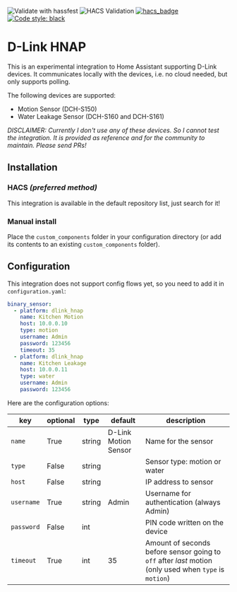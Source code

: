 ![Validate with hassfest](https://github.com/postlund/dlink_hnap/workflows/Validate%20with%20hassfest/badge.svg)
![HACS Validation](https://github.com/postlund/dlink_hnap/workflows/HACS%20Validation/badge.svg)
[![hacs_badge](https://img.shields.io/badge/HACS-Default-orange.svg)](https://github.com/hacs/integration)
[![Code style: black](https://img.shields.io/badge/code%20style-black-000000.svg)](https://github.com/ambv/black)

# D-Link HNAP

This is an experimental integration to Home Assistant supporting D-Link devices. It communicates
locally with the devices, i.e. no cloud needed, but only supports polling.

The following devices are supported:

* Motion Sensor (DCH-S150)
* Water Leakage Sensor (DCH-S160 and DCH-S161)

*DISCLAIMER: Currently I don't use any of these devices. So I cannot test the integration. It is
provided as reference and for the community to maintain. Please send PRs!*

## Installation

### HACS _(preferred method)_

This integration is available in the default repository list, just search for it!

### Manual install

Place the `custom_components` folder in your configuration directory
(or add its contents to an existing `custom_components` folder).

## Configuration

This integration does not support config flows yet, so you need to add
it in `configuration.yaml`:

```yaml
binary_sensor:
  - platform: dlink_hnap
    name: Kitchen Motion
    host: 10.0.0.10
    type: motion
    username: Admin
    password: 123456
    timeout: 35
  - platform: dlink_hnap
    name: Kitchen Leakage
    host: 10.0.0.11
    type: water
    username: Admin
    password: 123456
```

Here are the configuration options:

key | optional | type | default | description
-- | -- | -- | -- | --
`name` | True | string | D-Link Motion Sensor | Name for the sensor
`type` | False | string | | Sensor type: motion or water
`host` | False | string | | IP address to sensor
`username` | True | string | Admin | Username for authentication (always Admin)
`password` | False | int | | PIN code written on the device
`timeout` | True | int | 35 | Amount of seconds before sensor going to `off` after *last* motion (only used when `type` is `motion`)
